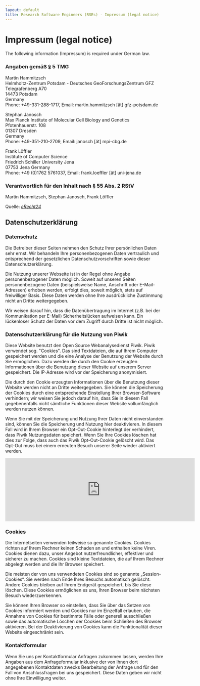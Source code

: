 ```yaml
---
layout: default
title: Research Software Engineers (RSEs) - Impressum (legal notice)
---
```


# Impressum (legal notice)

The following information (Impressum) is required under German law.

### Angaben gemäß § 5 TMG

Martin Hammitzsch  
Helmholtz-Zentrum Potsdam - Deutsches GeoForschungsZentrum GFZ  
Telegrafenberg A70  
14473 Potsdam  
Germany  
Phone: +49-331-288-1717, Email: martin.hammitzsch [ät] gfz-potsdam.de  

Stephan Janosch  
Max Planck Institute of Molecular Cell Biology and Genetics  
Pfotenhauerstr. 108  
01307 Dresden  
Germany  
Phone: +49-351-210-2709, Email: janosch [ät] mpi-cbg.de  

Frank Löffler  
Institute of Computer Science  
Friedrich Schiller University Jena  
07753 Jena
Germany  
Phone: +49 (0)1762 5761037, Email: frank.loeffler [ät] uni-jena.de

### Verantwortlich für den Inhalt nach § 55 Abs. 2 RStV

Martin Hammitzsch, Stephan Janosch, Frank Löffler

Quelle: [*eRecht24*](https://www.e-recht24.de)

## Datenschutzerklärung

### Datenschutz 

Die Betreiber dieser Seiten nehmen den Schutz Ihrer persönlichen Daten sehr ernst. Wir behandeln Ihre personenbezogenen Daten vertraulich und entsprechend der gesetzlichen Datenschutzvorschriften sowie dieser Datenschutzerklärung.

Die Nutzung unserer Webseite ist in der Regel ohne Angabe personenbezogener Daten möglich. Soweit auf unseren Seiten personenbezogene Daten (beispielsweise Name, Anschrift oder E-Mail-Adressen) erhoben werden, erfolgt dies, soweit möglich, stets auf freiwilliger Basis. Diese Daten werden ohne Ihre ausdrückliche Zustimmung nicht an Dritte weitergegeben.

Wir weisen darauf hin, dass die Datenübertragung im Internet (z.B. bei der Kommunikation per E-Mail) Sicherheitslücken aufweisen kann. Ein lückenloser Schutz der Daten vor dem Zugriff durch Dritte ist nicht möglich.

### Datenschutzerklärung für die Nutzung von Piwik 

Diese Website benutzt den Open Source Webanalysedienst Piwik. Piwik verwendet sog. "Cookies". Das sind Textdateien, die auf Ihrem Computer gespeichert werden und die eine Analyse der Benutzung der Website durch Sie ermöglichen. Dazu werden die durch den Cookie erzeugten Informationen über die Benutzung dieser Website auf unserem Server gespeichert. Die IP-Adresse wird vor der Speicherung anonymisiert.

Die durch den Cookie erzeugten Informationen über die Benutzung dieser Website werden nicht an Dritte weitergegeben. Sie können die Speicherung der Cookies durch eine entsprechende Einstellung Ihrer Browser-Software verhindern; wir weisen Sie jedoch darauf hin, dass Sie in diesem Fall gegebenenfalls nicht sämtliche Funktionen dieser Website vollumfänglich werden nutzen können.

Wenn Sie mit der Speicherung und Nutzung Ihrer Daten nicht einverstanden sind, können Sie die Speicherung und Nutzung hier deaktivieren. In diesem Fall wird in Ihrem Browser ein Opt-Out-Cookie hinterlegt der verhindert, dass Piwik Nutzungsdaten speichert. Wenn Sie Ihre Cookies löschen hat dies zur Folge, dass auch das Piwik Opt-Out-Cookie gelöscht wird. Das Opt-Out muss bei einem erneuten Besuch unserer Seite wieder aktiviert werden.

<iframe style="border: 0; height: 200px; width: 600px;" src="http://umgebungsgedanken.momocat.de/piwik/index.php?module=CoreAdminHome&action=optOut&language=en"></iframe>
 

### Cookies 

Die Internetseiten verwenden teilweise so genannte Cookies. Cookies richten auf Ihrem Rechner keinen Schaden an und enthalten keine Viren. Cookies dienen dazu, unser Angebot nutzerfreundlicher, effektiver und sicherer zu machen. Cookies sind kleine Textdateien, die auf Ihrem Rechner abgelegt werden und die Ihr Browser speichert.

Die meisten der von uns verwendeten Cookies sind so genannte „Session-Cookies“. Sie werden nach Ende Ihres Besuchs automatisch gelöscht. Andere Cookies bleiben auf Ihrem Endgerät gespeichert, bis Sie diese löschen. Diese Cookies ermöglichen es uns, Ihren Browser beim nächsten Besuch wiederzuerkennen.

Sie können Ihren Browser so einstellen, dass Sie über das Setzen von Cookies informiert werden und Cookies nur im Einzelfall erlauben, die Annahme von Cookies für bestimmte Fälle oder generell ausschließen sowie das automatische Löschen der Cookies beim Schließen des Browser aktivieren. Bei der Deaktivierung von Cookies kann die Funktionalität dieser Website eingeschränkt sein.
 
### Kontaktformular 

Wenn Sie uns per Kontaktformular Anfragen zukommen lassen, werden Ihre Angaben aus dem Anfrageformular inklusive der von Ihnen dort angegebenen Kontaktdaten zwecks Bearbeitung der Anfrage und für den Fall von Anschlussfragen bei uns gespeichert. Diese Daten geben wir nicht ohne Ihre Einwilligung weiter.
